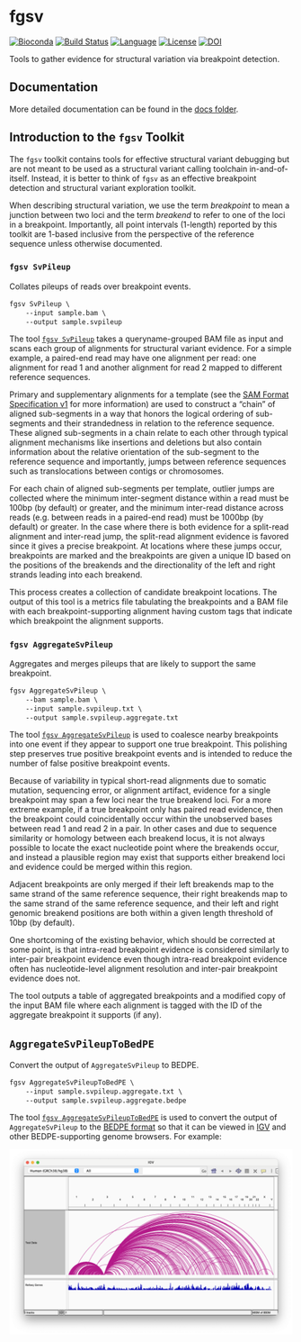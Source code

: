 # fgsv

[![Bioconda][bioconda-badge-link]][bioconda-link]
[![Build Status][github-badge]][github-link]
[![Language][scala-badge]][scala-link]
[![License][license-badge]][license-link]
[![DOI][doi-badge]][doi-link]

[bioconda-badge-link]: https://img.shields.io/conda/dn/bioconda/fgsv.svg?label=Bioconda
[bioconda-link]:       http://bioconda.github.io/recipes/fgsv/README.html
[github-badge]:        https://github.com/fulcrumgenomics/fgsv/actions/workflows/unittests.yaml/badge.svg?branch=main
[github-link]:         https://github.com/fulcrumgenomics/fgsv/actions/workflows/unittests.yaml
[scala-badge]:         https://img.shields.io/badge/language-scala-c22d40.svg
[scala-link]:          https://www.scala-lang.org/
[license-badge]:       https://img.shields.io/badge/license-MIT-blue.svg
[license-link]:        https://github.com/fulcrumgenomics/fgsv/blob/main/LICENSE
[doi-badge]:           https://zenodo.org/badge/454071954.svg
[doi-link]:            https://zenodo.org/doi/10.5281/zenodo.10452647

Tools to gather evidence for structural variation via breakpoint detection.

## Documentation

More detailed documentation can be found in the [docs folder](docs/01_Introduction.md).

## Introduction to the `fgsv` Toolkit

The `fgsv` toolkit contains tools for effective structural variant debugging but are not meant to be used as a structural variant calling toolchain in-and-of-itself.
Instead, it is better to think of `fgsv` as an effective breakpoint detection and structural variant exploration toolkit.

When describing structural variation, we use the term *breakpoint* to mean a junction between two loci and the term *breakend* to refer to one of the loci in a breakpoint.
Importantly, all point intervals (1-length) reported by this toolkit are 1-based inclusive from the perspective of the reference sequence unless otherwise documented.

### `fgsv SvPileup`

Collates pileups of reads over breakpoint events.

```console
fgsv SvPileup \
    --input sample.bam \
    --output sample.svpileup
```

The tool [`fgsv SvPileup`](https://github.com/fulcrumgenomics/fgsv/blob/main/docs/tools/SvPileup.md) takes a queryname-grouped BAM file as input and scans each group of alignments for structural variant evidence.
For a simple example, a paired-end read may have one alignment per read: one alignment for read 1 and another alignment for read 2 mapped to different reference sequences.

Primary and supplementary alignments for a template (see the [SAM Format Specification v1](https://samtools.github.io/hts-specs/SAMv1.pdf) for more information) are used to construct a “chain” of aligned sub-segments in a way that honors the logical ordering of sub-segments and their strandedness in relation to the reference sequence.
These aligned sub-segments in a chain relate to each other through typical alignment mechanisms like insertions and deletions but also contain information about the relative orientation of the sub-segment to the reference sequence and importantly, jumps between reference sequences such as translocations between contigs or chromosomes.

For each chain of aligned sub-segments per template, outlier jumps are collected where the minimum inter-segment distance within a read must be 100bp (by default) or greater, and the minimum inter-read distance across reads (e.g. between reads in a paired-end read) must be 1000bp (by default) or greater.
In the case where there is both evidence for a split-read alignment and inter-read jump, the split-read alignment evidence is favored since it gives a precise breakpoint.
At locations where these jumps occur, breakpoints are marked and the breakpoints are given a unique ID based on the positions of the breakends and the directionality of the left and right strands leading into each breakend.

This process creates a collection of candidate breakpoint locations.
The output of this tool is a metrics file tabulating the breakpoints and a BAM file with each breakpoint-supporting alignment having custom tags that indicate which breakpoint the alignment supports.

### `fgsv AggregateSvPileup`

Aggregates and merges pileups that are likely to support the same breakpoint.

```console
fgsv AggregateSvPileup \
    --bam sample.bam \
    --input sample.svpileup.txt \
    --output sample.svpileup.aggregate.txt
```

The tool [`fgsv AggregateSvPileup`](https://github.com/fulcrumgenomics/fgsv/blob/main/docs/tools/AggregateSvPileup.md) is used to coalesce nearby breakpoints into one event if they appear to support one true breakpoint.
This polishing step preserves true positive breakpoint events and is intended to reduce the number of false positive breakpoint events.

Because of variability in typical short-read alignments due to somatic mutation, sequencing error, or alignment artifact, evidence for a single breakpoint may span a few loci near the true breakend loci. For a more extreme example, if a true breakpoint only has paired read evidence, then the breakpoint could coincidentally occur within the unobserved bases between read 1 and read 2 in a pair. In other cases and due to sequence similarity or homology between each breakend locus, it is not always possible to locate the exact nucleotide point where the breakends occur, and instead a plausible region may exist that supports either breakend loci and evidence could be merged within this region.

Adjacent breakpoints are only merged if their left breakends map to the same strand of the same reference sequence, their right breakends map to the same strand of the same reference sequence, and their left and right genomic breakend positions are both within a given length threshold of 10bp (by default).

One shortcoming of the existing behavior, which should be corrected at some point, is that intra-read breakpoint evidence is considered similarly to inter-pair breakpoint evidence even though intra-read breakpoint evidence often has nucleotide-level alignment resolution and inter-pair breakpoint evidence does not.

The tool outputs a table of aggregated breakpoints and a modified copy of the input BAM file where each alignment is tagged with the ID of the aggregate breakpoint it supports (if any).

## `AggregateSvPileupToBedPE`

Convert the output of `AggregateSvPileup` to BEDPE.

```console
fgsv AggregateSvPileupToBedPE \
    --input sample.svpileup.aggregate.txt \
    --output sample.svpileup.aggregate.bedpe
```

The tool [`fgsv AggregateSvPileupToBedPE`](https://github.com/fulcrumgenomics/fgsv/blob/main/docs/tools/AggregateSvPileupToBedPE.md) is used to convert the output of `AggregateSvPileup` to the [BEDPE format](https://bedtools.readthedocs.io/en/latest/content/general-usage.html#bedpe-format) so that it can be viewed in [IGV](https://igv.org/) and other BEDPE-supporting genome browsers. For example:

![BEDPE in IGV](docs/img/fgsv-bedpe.png)
